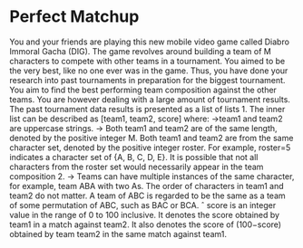 # Perfect Matchup
You and your friends are playing this new mobile video game called Diabro Immoral Gacha (DIG). 
The game revolves around building a team of M characters to compete with other teams in a tournament. You aimed to be the very best, like no one ever was in the game. Thus, you have done your research into past tournaments in preparation for the biggest tournament. You aim to find the best performing team composition against the other teams. You are however dealing with a large amount of tournament results.
The past tournament data results is presented as a list of lists 1. The inner list can be described as [team1, team2, score] where: 
 ->team1 and team2 are uppercase strings. 
 -> Both team1 and team2 are of the same length, denoted by the positive integer M. Both team1 and team2 are from the same character set, denoted by the positive integer roster. For example, roster=5 indicates a character set of {A, B, C, D, E}. It is possible that not all characters from the roster set would necessarily appear in the team composition 2. 
 -> Teams can have multiple instances of the same character, for example, team ABA with two As. The order of characters in team1 and team2 do not matter. A team of ABC is regarded to be the same as a team of some permutation of ABC, such as BAC or BCA. 
 ˆ score is an integer value in the range of 0 to 100 inclusive. It denotes the score obtained by team1 in a match against team2. It also denotes the score of (100−score) obtained by team team2 in the same match against team1.
